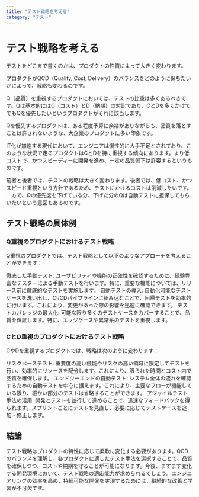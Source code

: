 ```yaml
---
title: "テスト戦略を考える"
category: "テスト"
---
```


# テスト戦略を考える
テストをどこまで書くのかは、プロダクトの性質によって大きく変わります。

プロダクトがQCD（Quality, Cost, Delivery）のバランスをどのように保ちたいかによって、戦略も変わるのです。

Q（品質）を重視するプロダクトにおいては、テストの比重は多くあるべきです。Qは基本的にはC（コスト）とD（納期）の対比であり、CとDを多くかけてでもQを優先したいというプロダクトがそれに該当します。

Qを優先するプロダクトは、ある程度予算に余裕がありながらも、品質を落とすことは許されないような、大企業のプロダクトに多い印象です。

IT化が加速する現代において、エンジニアは慢性的に人手不足とされており、このような状況で走るプロダクトはCとDを特に重視する傾向にあります。より低コストで、かつスピーディーに開発を進め、一定の品質低下は許容するというものです。

前者と後者では、テストの戦略は大きく変わります。後者では、低コスト、かつスピード重視という方針であるため、テストにかけるコストは削減したいです。一方で、Qの優先度を下げている分、下げた分のQは自動テストに担保してもらいたいという意図もあるのです。

## テスト戦略の具体例
### Q重視のプロダクトにおけるテスト戦略
Q重視のプロダクトでは、テスト戦略として以下のようなアプローチを考えることができます：

徹底した手動テスト: ユーザビリティや機能の正確性を確認するために、経験豊富なテスターによる手動テストを行います。特に、重要な機能については、リリース前に徹底的なテストを実施します。
自動テストの導入: 自動化可能なテストケースを洗い出し、CI/CDパイプラインに組み込むことで、回帰テストを効率的に行います。これにより、変更があった際の影響を迅速に確認できます。
テストカバレッジの最大化: 可能な限り多くのテストケースをカバーすることで、品質を保証します。特に、エッジケースや異常系のテストを重視します。
### CとD重視のプロダクトにおけるテスト戦略
CやDを重視するプロダクトでは、戦略は次のように変わります：

リスクベーステスト: 重要度の高い機能やリスクの高い領域に限定してテストを行い、効率的にリソースを配分します。これにより、限られた時間とコスト内で品質を確保します。
エンドツーエンドの自動テスト: システム全体の流れを確認するための自動テストを中心に据えます。これにより、主要なフローが機能している限り、細かい部分のテストは省略することができます。
アジャイルテスト手法の活用: 開発とテストを並行して進めることで、迅速なフィードバックを得られます。スプリントごとにテストを見直し、必要に応じてテストケースを追加・修正します。
## 結論
テスト戦略はプロダクトの特性に応じて柔軟に変化する必要があります。QCDのバランスを理解し、各プロダクトに適したテスト手法を選択することで、品質を確保しつつ、コストや納期を守ることが可能になります。今後、ますます変化する開発環境において、テスト戦略の適応能力が求められるでしょう。エンジニアリングの効率を高め、持続可能な開発を実現するためには、継続的な改善と学習が不可欠です。
